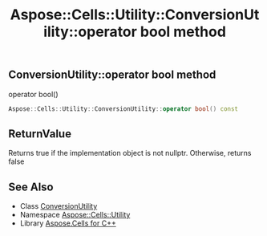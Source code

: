 ﻿---
title: Aspose::Cells::Utility::ConversionUtility::operator bool method
linktitle: operator bool
second_title: Aspose.Cells for C++ API Reference
description: 'Aspose::Cells::Utility::ConversionUtility::operator bool method. operator bool() in C++.'
type: docs
weight: 400
url: /cpp/aspose.cells.utility/conversionutility/operator_bool/
---
## ConversionUtility::operator bool method


operator bool()

```cpp
Aspose::Cells::Utility::ConversionUtility::operator bool() const
```


## ReturnValue

Returns true if the implementation object is not nullptr. Otherwise, returns false

## See Also

* Class [ConversionUtility](../)
* Namespace [Aspose::Cells::Utility](../../)
* Library [Aspose.Cells for C++](../../../)
